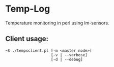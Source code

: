 Temp-Log
===

Temperature monitoring in perl using lm-sensors.

Client usage:
---
```
~$ ./tempsclient.pl [-m <master node>]
                    [-v | --verbose]
                    [-d | --debug]
                    
```
